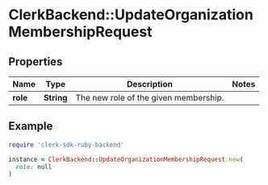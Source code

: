 # ClerkBackend::UpdateOrganizationMembershipRequest

## Properties

| Name | Type | Description | Notes |
| ---- | ---- | ----------- | ----- |
| **role** | **String** | The new role of the given membership. |  |

## Example

```ruby
require 'clerk-sdk-ruby-backend'

instance = ClerkBackend::UpdateOrganizationMembershipRequest.new(
  role: null
)
```

